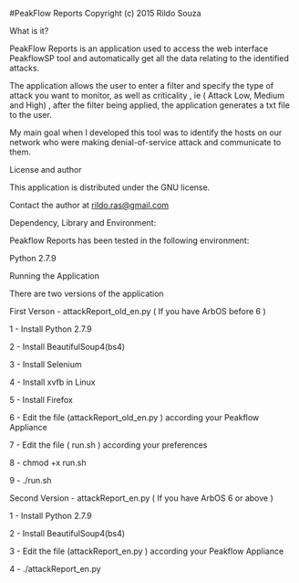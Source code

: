 #PeakFlow Reports
Copyright (c) 2015 Rildo Souza

What is it?

PeakFlow Reports is an application used to access the web interface PeakflowSP tool and automatically get all the data relating to the identified attacks.

The application allows the user to enter a filter and specify the type of attack you want to monitor, as well as criticality , ie ( Attack Low, Medium and High) , after the filter being applied, the application generates a txt file to the user.

My main goal when I developed this tool was to identify the hosts on our network who were making denial-of-service attack and communicate to them.


License and author

This application is distributed under the GNU license.


Contact the author at rildo.ras@gmail.com



Dependency, Library and Environment:

Peakflow Reports has been tested in the following environment:

Python 2.7.9


Running the Application

There are two versions of the application

First Verson - attackReport_old_en.py ( If you have ArbOS before 6 )

1 - Install Python 2.7.9

2 - Install BeautifulSoup4(bs4)

3 - Install  Selenium

4 - Install xvfb in Linux

5 - Install Firefox

6 - Edit the file (attackReport_old_en.py ) according your Peakflow Appliance

7 - Edit the file ( run.sh ) according your preferences

8 - chmod +x run.sh

9 - ./run.sh


Second Version - attackReport_en.py ( If you have ArbOS 6 or above ) 


1 - Install Python 2.7.9

2 - Install BeautifulSoup4(bs4)

3 - Edit the file (attackReport_en.py ) according your Peakflow Appliance

4 - ./attackReport_en.py
